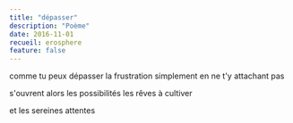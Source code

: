```yaml
---
title: "dépasser"
description: "Poème"
date: 2016-11-01
recueil: erosphere
feature: false
---
```


comme tu peux dépasser la frustration
simplement en ne t'y attachant pas

s'ouvrent alors les possibilités
les rêves à cultiver

et les sereines attentes
